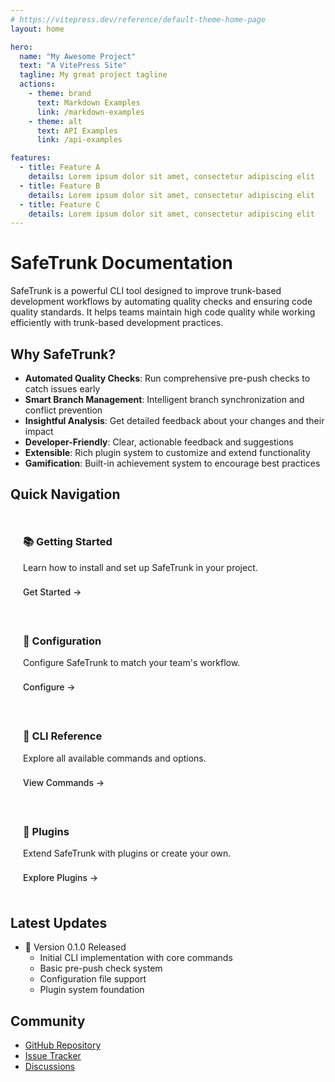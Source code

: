 ```yaml
---
# https://vitepress.dev/reference/default-theme-home-page
layout: home

hero:
  name: "My Awesome Project"
  text: "A VitePress Site"
  tagline: My great project tagline
  actions:
    - theme: brand
      text: Markdown Examples
      link: /markdown-examples
    - theme: alt
      text: API Examples
      link: /api-examples

features:
  - title: Feature A
    details: Lorem ipsum dolor sit amet, consectetur adipiscing elit
  - title: Feature B
    details: Lorem ipsum dolor sit amet, consectetur adipiscing elit
  - title: Feature C
    details: Lorem ipsum dolor sit amet, consectetur adipiscing elit
---
```


# SafeTrunk Documentation

SafeTrunk is a powerful CLI tool designed to improve trunk-based development workflows by automating quality checks and ensuring code quality standards. It helps teams maintain high code quality while working efficiently with trunk-based development practices.

## Why SafeTrunk?

- **Automated Quality Checks**: Run comprehensive pre-push checks to catch issues early
- **Smart Branch Management**: Intelligent branch synchronization and conflict prevention
- **Insightful Analysis**: Get detailed feedback about your changes and their impact
- **Developer-Friendly**: Clear, actionable feedback and suggestions
- **Extensible**: Rich plugin system to customize and extend functionality
- **Gamification**: Built-in achievement system to encourage best practices

## Quick Navigation

<div class="features">
  <div class="feature">
    <h3>📚 Getting Started</h3>
    <p>Learn how to install and set up SafeTrunk in your project.</p>
    <a href="/guide/getting-started">Get Started →</a>
  </div>

  <div class="feature">
    <h3>🔧 Configuration</h3>
    <p>Configure SafeTrunk to match your team's workflow.</p>
    <a href="/config/overview">Configure →</a>
  </div>

  <div class="feature">
    <h3>📖 CLI Reference</h3>
    <p>Explore all available commands and options.</p>
    <a href="/reference/cli">View Commands →</a>
  </div>

  <div class="feature">
    <h3>🔌 Plugins</h3>
    <p>Extend SafeTrunk with plugins or create your own.</p>
    <a href="/plugins/overview">Explore Plugins →</a>
  </div>
</div>

## Latest Updates

- 🎉 Version 0.1.0 Released
  - Initial CLI implementation with core commands
  - Basic pre-push check system
  - Configuration file support
  - Plugin system foundation

## Community

- [GitHub Repository](https://github.com/fvena/safeTrunk)
- [Issue Tracker](https://github.com/fvena/safeTrunk/issues)
- [Discussions](https://github.com/fvena/safeTrunk/discussions)

<style>
.features {
  display: grid;
  grid-template-columns: repeat(auto-fit, minmax(280px, 1fr));
  gap: 20px;
  margin: 2rem 0;
}

.feature {
  padding: 20px;
  border-radius: 8px;
  background-color: var(--vp-c-bg-soft);
  transition: all 0.3s ease;
}

.feature:hover {
  transform: translateY(-2px);
  box-shadow: 0 2px 12px 0 var(--vp-c-divider);
}

.feature h3 {
  margin-top: 0;
}

.feature a {
  display: inline-block;
  margin-top: 8px;
  font-weight: 500;
  text-decoration: none;
  color: var(--vp-c-brand);
}

.feature a:hover {
  text-decoration: underline;
}
</style>
